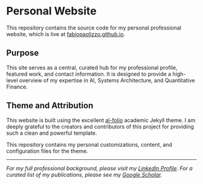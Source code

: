 # Personal Website

This repository contains the source code for my personal professional website, which is live at [fabiopaolizzo.github.io](https://fabiopaolizzo.github.io).

## Purpose

This site serves as a central, curated hub for my professional profile, featured work, and contact information. It is designed to provide a high-level overview of my expertise in AI, Systems Architecture, and Quantitative Finance.

## Theme and Attribution

This website is built using the excellent [al-folio](https://github.com/alshedivat/al-folio) academic Jekyll theme. I am deeply grateful to the creators and contributors of this project for providing such a clean and powerful template.

This repository contains my personal customizations, content, and configuration files for the theme.

---

_For my full professional background, please visit my [LinkedIn Profile](https://www.linkedin.com/in/your-profile-url/). For a curated list of my publications, please see my [Google Scholar](https://scholar.google.it/citations?user=iY3DtjMAAAAJ&hl=it)._
